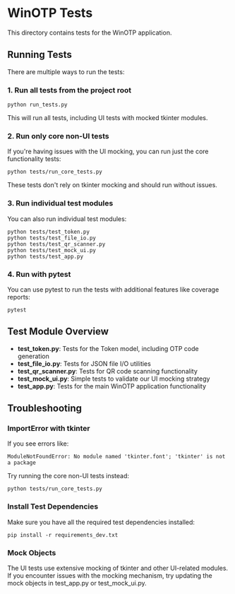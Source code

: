 # WinOTP Tests

This directory contains tests for the WinOTP application.

## Running Tests

There are multiple ways to run the tests:

### 1. Run all tests from the project root

```
python run_tests.py
```

This will run all tests, including UI tests with mocked tkinter modules.

### 2. Run only core non-UI tests

If you're having issues with the UI mocking, you can run just the core functionality tests:

```
python tests/run_core_tests.py
```

These tests don't rely on tkinter mocking and should run without issues.

### 3. Run individual test modules

You can also run individual test modules:

```
python tests/test_token.py
python tests/test_file_io.py
python tests/test_qr_scanner.py
python tests/test_mock_ui.py
python tests/test_app.py
```

### 4. Run with pytest

You can use pytest to run the tests with additional features like coverage reports:

```
pytest
```

## Test Module Overview

- **test_token.py**: Tests for the Token model, including OTP code generation
- **test_file_io.py**: Tests for JSON file I/O utilities
- **test_qr_scanner.py**: Tests for QR code scanning functionality
- **test_mock_ui.py**: Simple tests to validate our UI mocking strategy
- **test_app.py**: Tests for the main WinOTP application functionality

## Troubleshooting

### ImportError with tkinter

If you see errors like:
```
ModuleNotFoundError: No module named 'tkinter.font'; 'tkinter' is not a package
```

Try running the core non-UI tests instead:
```
python tests/run_core_tests.py
```

### Install Test Dependencies

Make sure you have all the required test dependencies installed:
```
pip install -r requirements_dev.txt
```

### Mock Objects

The UI tests use extensive mocking of tkinter and other UI-related modules. If you encounter issues with the mocking mechanism, try updating the mock objects in test_app.py or test_mock_ui.py. 